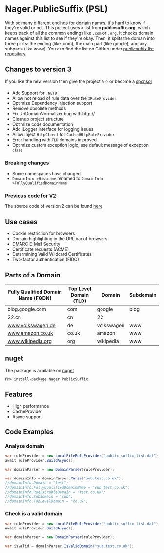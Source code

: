 # Nager.PublicSuffix (PSL)

With so many different endings for domain names, it's hard to know if they're valid or not. This project uses a list from **publicsuffix.org**, which keeps track of all the common endings like `.com` or `.org`. It checks domain names against this list to see if they're okay. Then, it splits the domain into three parts: the ending (like .com), the main part (like google), and any subparts (like www). You can find the list on GitHub under [publicsuffix list repository](https://github.com/publicsuffix/list).

## Changes to version 3

If you like the new version then give the project a :star: or become a [sponsor](https://github.com/sponsors/nager)

- Add Support for `.NET8`
- Allow hot reload of rule data over the `IRuleProvider`
- Optimize Dependency Injection support
- Remove obsolete methods
- Fix UriDomainNormalizer bug with http://
- Cleanup project structure
- Optimize code documentation
- Add ILogger interface for logging issues
- Allow inject `HttpClient` for `CachedHttpRuleProvider`
- Error handling with `TLD` domains improved
- Optimize custom exception logic, use default message of exception class

### Breaking changes

- Some namespaces have changed
- `DomainInfo->Hostname` renamed to `DomainInfo->FullyQualifiedDomainName`

### Previous code for V2
The source code of version 2 can be found [here](https://github.com/nager/Nager.PublicSuffix/tree/v2)

## Use cases

- Cookie restriction for browsers
- Domain highlighting in the URL bar of browsers
- DMARC E-Mail Security
- Certificate requests (ACME)
- Determining Valid Wildcard Certificates
- Two-factor authentication (FIDO)

## Parts of a Domain

| Fully Qualified Domain Name (FQDN) | Top Level Domain (TLD)  | Domain     | Subdomain |
|---------------------------- | ------------------------------ | ---------- | --------- |
| blog.google.com             | com                            | google     | blog      |
| 22.cn                       | cn                             | 22         |           |
| www.volkswagen.de           | de                             | volkswagen | www       |
| www.amazon.co.uk            | co.uk                          | amazon     | www       |
| www.wikipedia.org           | org                            | wikipedia  | www       |

## nuget
The package is available on [nuget](https://www.nuget.org/packages/Nager.PublicSuffix)
```
PM> install-package Nager.PublicSuffix
```

## Features
- High performance
- CacheProvider
- Async support

## Code Examples

### Analyze domain
```cs
var ruleProvider = new LocalFileRuleProvider("public_suffix_list.dat");
await ruleProvider.BuildAsync();

var domainParser = new DomainParser(ruleProvider);

var domainInfo = domainParser.Parse("sub.test.co.uk");
//domainInfo.Domain = "test";
//domainInfo.FullyQualifiedDomainName = "sub.test.co.uk";
//domainInfo.RegistrableDomain = "test.co.uk";
//domainInfo.Subdomain = "sub";
//domainInfo.TopLevelDomain = "co.uk";
```

### Check is a valid domain
```cs
var ruleProvider = new LocalFileRuleProvider("public_suffix_list.dat");
await ruleProvider.BuildAsync();

var domainParser = new DomainParser(ruleProvider);

var isValid = domainParser.IsValidDomain("sub.test.co.uk");
```

